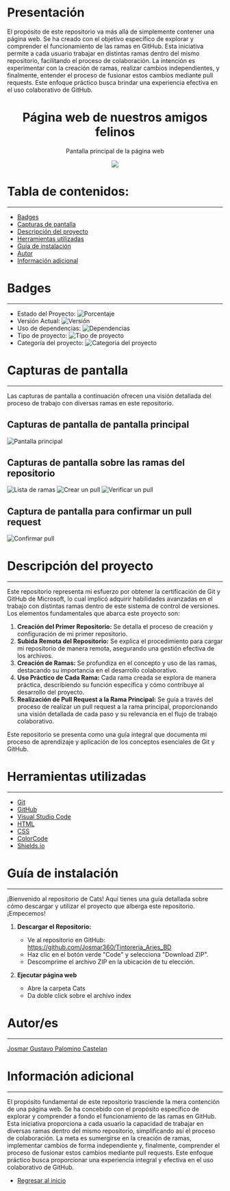 # Presentación

El propósito de este repositorio va más allá de simplemente contener una página web. Se ha creado con el objetivo específico de explorar y comprender el funcionamiento de las ramas en GitHub. Esta iniciativa permite a cada usuario trabajar en distintas ramas dentro del mismo repositorio, facilitando el proceso de colaboración. La intención es experimentar con la creación de ramas, realizar cambios independientes, y finalmente, entender el proceso de fusionar estos cambios mediante pull requests. Este enfoque práctico busca brindar una experiencia efectiva en el uso colaborativo de GitHub.

<h1 align="center"> Página web de nuestros amigos felinos </h1>
<p align="center"> Pantalla principal de la página web </p>
<p align="center"><img src="README/1_Interfaz_Usuario.png"/></p>

# Tabla de contenidos:

---

- [Badges](#badges)
- [Capturas de pantalla](#capturas-de-pantalla)
- [Descripción del proyecto](#descripción-del-proyecto)
- [Herramientas utilizadas](#herramientas-utilizadas)
- [Guía de instalación](#guía-de-instalación)
- [Autor](#autores)
- [Información adicional](#información-adicional)

# Badges

---

- Estado del Proyecto: ![Porcentaje](https://img.shields.io/badge/Porcentaje-100%25-green)
- Versión Actual: ![Versión](https://img.shields.io/badge/Versi%C3%B3n-1.12.1-%23AED6F1)
- Uso de dependencias: ![Dependencias](https://img.shields.io/badge/Depentencias-Ninguna-%23F9853F)
- Tipo de proyecto: ![Tipo de proyecto](https://img.shields.io/badge/Tipo%20de%20proyecto-Pagina%20web-%23EBDEF0)
- Categoría del proyecto: ![Categoria del proyecto](https://img.shields.io/badge/Categor%C3%ADa-Mascotas-%23FAD7A0%20)

# Capturas de pantalla

---

Las capturas de pantalla a continuación ofrecen una visión detallada del proceso de trabajo con diversas ramas en este repositorio.

## Capturas de pantalla de pantalla principal

![Pantalla principal](README/1_Interfaz_Usuario.png)

## Capturas de pantalla sobre las ramas del repositorio

![Lista de ramas](README/2_Lista_ramas.png)
![Crear un pull](README/3_Crear_pull.png)
![Verificar un pull](README/4_Verificar_pull.png)

## Captura de pantalla para confirmar un pull request

![Confirmar pull](README/5_Confirmar_pull.png)

# Descripción del proyecto

---

Este repositorio representa mi esfuerzo por obtener la certificación de Git y GitHub de Microsoft, lo cual implicó adquirir habilidades avanzadas en el trabajo con distintas ramas dentro de este sistema de control de versiones. Los elementos fundamentales que abarca este proyecto son:
  1.  **Creación del Primer Repositorio:** Se detalla el proceso de creación y configuración de mi primer repositorio.
  2.  **Subida Remota del Repositorio:** Se explica el procedimiento para cargar mi repositorio de manera remota, asegurando una gestión efectiva de los archivos.
  3.  **Creación de Ramas:** Se profundiza en el concepto y uso de las ramas, destacando su importancia en el desarrollo colaborativo.
  4.  **Uso Práctico de Cada Rama:** Cada rama creada se explora de manera práctica, describiendo su función específica y cómo contribuye al desarrollo del proyecto.
  5.  **Realización de Pull Request a la Rama Principal:** Se guía a través del proceso de realizar un pull request a la rama principal, proporcionando una visión detallada de cada paso y su relevancia en el flujo de trabajo colaborativo.

Este repositorio se presenta como una guía integral que documenta mi proceso de aprendizaje y aplicación de los conceptos esenciales de Git y GitHub.

# Herramientas utilizadas

---

- [Git](https://git-scm.com/)
- [GitHub](https://github.com/)
- [Visual Studio Code](https://code.visualstudio.com/)
- [HTML](https://developer.mozilla.org/es/docs/Web/HTML)
- [CSS](https://developer.mozilla.org/es/docs/Web/CSS)
- [ColorCode](https://htmlcolorcodes.com/es/)
- [Shields.io](https://shields.io/badges/static-badge)

# Guía de instalación

---

¡Bienvenido al repositorio de Cats! Aquí tienes una guía detallada sobre cómo descargar y utilizar el proyecto que alberga este repositorio. ¡Empecemos!

1. **Descargar el Repositorio:**

   - Ve al repositorio en GitHub: https://github.com/Josmar360/Tintoreria_Aries_BD
   - Haz clic en el botón verde "Code" y selecciona "Download ZIP".
   - Descomprime el archivo ZIP en la ubicación de tu elección.

2. **Ejecutar página web**
   - Abre la carpeta Cats
   - Da doble click sobre el archivo index

# Autor/es

---

[Josmar Gustavo Palomino Castelan](https://linktr.ee/josmar360)

# Información adicional

---

El propósito fundamental de este repositorio trasciende la mera contención de una página web. Se ha concebido con el propósito específico de explorar y comprender a fondo el funcionamiento de las ramas en GitHub. Esta iniciativa proporciona a cada usuario la capacidad de trabajar en diversas ramas dentro del mismo repositorio, simplificando así el proceso de colaboración. La meta es sumergirse en la creación de ramas, implementar cambios de forma independiente y, finalmente, comprender el proceso de fusionar estos cambios mediante pull requests. Este enfoque práctico busca proporcionar una experiencia integral y efectiva en el uso colaborativo de GitHub.

- [Regresar al inicio](#presentación)
